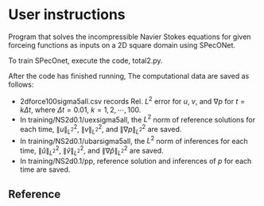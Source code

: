 # User instructions

Program that solves the incompressible Navier Stokes equations for given forceing functions as inputs on a 2D square domain using SPecONet.

To train SPecOnet, execute the code, total2.py.  


After the code has finished running, The computational data are saved as follows:
- 2dforce100sigma5all.csv records Rel. $L^2$ error for $u$, $v$, and $\nabla p$ for $t=k\Delta t$, where $\Delta t=0.01$, $k=1,2,\cdots, 100$.  
- In training/NS2d0.1/uexsigma5all, the $L^2$ norm of reference solutions for each time, $\|u\|_{L^2}^2$, $\|v\|_{L^2}^2$, and $\|\nabla p\|_{L^2}^2$ are saved. 
- In training/NS2d0.1/ubarsigma5all, the $L^2$ norm of inferences for each time, $\| \widehat{u} \|_{L^2}^2$, $\| \widehat{v} \|_{L^2}^2$, and $\|\nabla \widehat{p}\|_{L^2}^2$ are saved. 
- In training/NS2d0.1/pp, reference solution and inferences of $p$ for each time are saved. 

  

## Reference


